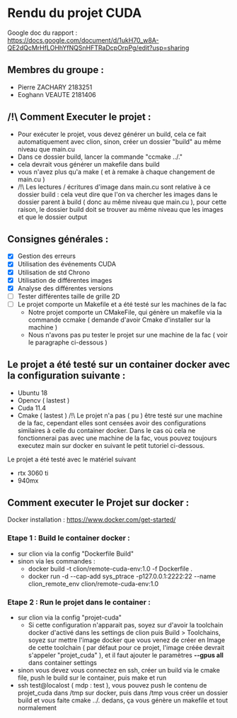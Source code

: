 # Rendu du projet CUDA

Google doc du rapport : https://docs.google.com/document/d/1ukH70_w8A-QE2dQcMrHfLOHhYfNQSnHFTRaDcpOrpPg/edit?usp=sharing

## Membres du groupe : 
- Pierre ZACHARY 2183251
- Eoghann VEAUTE 2181406


## /!\ Comment Executer le projet :
- Pour exécuter le projet, vous devez générer un build, cela ce fait automatiquement avec clion, sinon, créer un dossier "build" au même niveau que main.cu
- Dans ce dossier build, lancer la commande "ccmake ../." 
- cela devrait vous générer un makefile dans build
- vous n'avez plus qu'a make ( et à remake à chaque changement de main.cu )
- /!\ Les lectures / écritures d'image dans main.cu sont relative à ce dossier build : cela veut dire que l'on va chercher les images dans le dossier parent à build ( donc au même niveau que main.cu ), pour cette raison, le dossier build doit se trouver au même niveau que les images et que le dossier output



## Consignes générales :
- [x] Gestion des erreurs 
- [x] Utilisation des événements CUDA
- [x] Utilisation de std Chrono
- [x] Utilisation de différentes images
- [x] Analyse des différentes versions
- [ ] Tester différentes taille de grille 2D 
- [ ] Le projet comporte un Makefile et a été testé sur les machines de la fac 
  - Notre projet comporte un CMakeFile, qui génère un makefile via la commande ccmake ( demande d'avoir Cmake d'installer sur la machine ) 
  - Nous n'avons pas pu tester le projet sur une machine de la fac ( voir le paragraphe ci-dessous ) 


## Le projet a été testé sur un container docker avec la configuration suivante :
- Ubuntu 18
- Opencv ( lastest ) 
- Cuda 11.4
- Cmake ( lastest )
/!\ Le projet n'a pas ( pu ) être testé sur une machine de la fac, cependant elles sont censées avoir des configurations similaires à celle du container docker. Dans le cas où cela ne fonctionnerai pas avec une machine de la fac, vous pouvez toujours executez main sur docker en suivant le petit tutoriel ci-dessous.

Le projet a été testé avec le matériel suivant 
- rtx 3060 ti
- 940mx

## Comment executer le Projet sur docker :

Docker installation : https://www.docker.com/get-started/ 

### Etape 1 : Build le container docker : 
 - sur clion via la config "Dockerfile Build"
 - sinon via les commandes : 
   - docker build -t clion/remote-cuda-env:1.0 -f Dockerfile .
   - docker run -d --cap-add sys_ptrace -p127.0.0.1:2222:22 --name clion_remote_env clion/remote-cuda-env:1.0

### Etape 2 : Run le projet dans le container :
- sur clion via la config "projet-cuda"
  - Si cette configuration n'apparait pas, soyez sur d'avoir la toolchain docker d'activé dans les settings de clion puis Build > Toolchains, soyez sur mettre l'image docker que vous venez de créer en Image de cette toolchain ( par défaut pour ce projet, l'image créée devrait s'appeler "projet_cuda" ), et il faut ajouter le paramètres **--gpus all** dans container settings
- sinon vous devez vous connectez en ssh, créer un build via le cmake file, push le build sur le container, puis make et run 
- ssh test@localost ( mdp : test ), vous pouvez push le contenu de projet_cuda dans /tmp sur docker, puis dans /tmp vous créer un dossier build et vous faite cmake ../. dedans, ça vous génère un makefile et tout normalement

